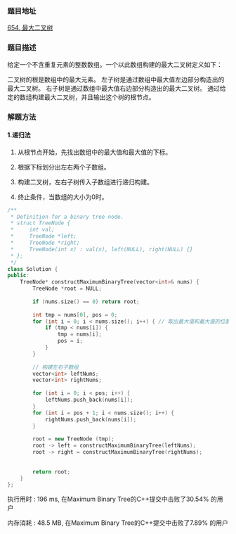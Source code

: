 ### 题目地址
[654. 最大二叉树](https://leetcode-cn.com/problems/maximum-binary-tree/)
### 题目描述
给定一个不含重复元素的整数数组。一个以此数组构建的最大二叉树定义如下：

二叉树的根是数组中的最大元素。
左子树是通过数组中最大值左边部分构造出的最大二叉树。
右子树是通过数组中最大值右边部分构造出的最大二叉树。
通过给定的数组构建最大二叉树，并且输出这个树的根节点。

### 解题方法
#### 1.递归法
1. 从根节点开始，先找出数组中的最大值和最大值的下标。

2. 根据下标划分出左右两个子数组。

3. 构建二叉树，左右子树传入子数组进行递归构建。

4. 终止条件，当数组的大小为0时。

```C++
/**
 * Definition for a binary tree node.
 * struct TreeNode {
 *     int val;
 *     TreeNode *left;
 *     TreeNode *right;
 *     TreeNode(int x) : val(x), left(NULL), right(NULL) {}
 * };
 */
class Solution {
public:
    TreeNode* constructMaximumBinaryTree(vector<int>& nums) {
        TreeNode *root = NULL;
        
        if (nums.size() == 0) return root;
        
        int tmp = nums[0], pos = 0;
        for (int i = 0; i < nums.size(); i++) { // 取出最大值和最大值的位置
            if (tmp < nums[i]) {
                tmp = nums[i];
                pos = i;
            }
        }
       
        // 构建左右子数组
        vector<int> leftNums;
        vector<int> rightNums;
        
        for (int i = 0; i < pos; i++) {
            leftNums.push_back(nums[i]);
        }
        for (int i = pos + 1; i < nums.size(); i++) {
            rightNums.push_back(nums[i]);
        }
        
        root = new TreeNode (tmp);
        root -> left = constructMaximumBinaryTree(leftNums);
        root -> right = constructMaximumBinaryTree(rightNums);
        
        
        return root;
    }
};
```

执行用时 : 196 ms, 在Maximum Binary Tree的C++提交中击败了30.54% 的用户

内存消耗 : 48.5 MB, 在Maximum Binary Tree的C++提交中击败了7.89% 的用户